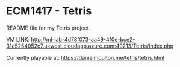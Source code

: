 
# ECM1417 - Tetris

README file for my Tetris project.

VM LINK:
http://ml-lab-4d78f073-aa49-4f0e-bce2-31e5254052c7.ukwest.cloudapp.azure.com:49213/Tetris/index.php

Currently playable at:
https://danielmoulton.me/tetris/tetris.html
